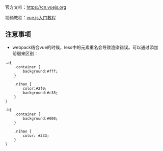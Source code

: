 官方文档：https://cn.vuejs.org

视频教程：[vue.js入门教程](http://www.imooc.com/learn/694)

## 注意事项
- webpack结合vue的时候，less中的元素重名会导致渲染错误。可以通过添加前缀来区别：
```less
.a{
    .container {
        background:#fff;
    }

    .nihao {
        color:#2f0;
        background:#c38;
    }
}

.b{
    .container {
        background:#000;
    }

    .nihao {
        color: #333;
    }
}
```